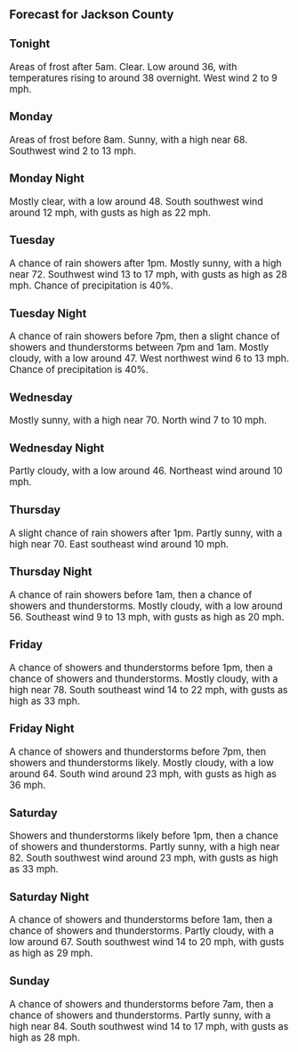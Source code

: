 <div>
   <h2>Forecast for Jackson County</h2>
   <p>
      <div style="font-size:120%">
         <h3>Tonight</h3>Areas of frost after 5am. Clear. Low around 36, with temperatures rising to around 38 overnight. West wind 2 to 9 mph.<br></div>
   </p>
   <p>
      <div style="font-size:120%">
         <h3>Monday</h3>Areas of frost before 8am. Sunny, with a high near 68. Southwest wind 2 to 13 mph.<br></div>
   </p>
   <p>
      <div style="font-size:120%">
         <h3>Monday Night</h3>Mostly clear, with a low around 48. South southwest wind around 12 mph, with gusts as high as 22 mph.<br></div>
   </p>
   <p>
      <div style="font-size:120%">
         <h3>Tuesday</h3>A chance of rain showers after 1pm. Mostly sunny, with a high near 72. Southwest wind 13 to 17 mph, with gusts as high as
         28 mph. Chance of precipitation is 40%.<br></div>
   </p>
   <p>
      <div style="font-size:120%">
         <h3>Tuesday Night</h3>A chance of rain showers before 7pm, then a slight chance of showers and thunderstorms between 7pm and 1am. Mostly cloudy,
         with a low around 47. West northwest wind 6 to 13 mph. Chance of precipitation is 40%.<br></div>
   </p>
   <p>
      <div style="font-size:120%">
         <h3>Wednesday</h3>Mostly sunny, with a high near 70. North wind 7 to 10 mph.<br></div>
   </p>
   <p>
      <div style="font-size:120%">
         <h3>Wednesday Night</h3>Partly cloudy, with a low around 46. Northeast wind around 10 mph.<br></div>
   </p>
   <p>
      <div style="font-size:120%">
         <h3>Thursday</h3>A slight chance of rain showers after 1pm. Partly sunny, with a high near 70. East southeast wind around 10 mph.<br></div>
   </p>
   <p>
      <div style="font-size:120%">
         <h3>Thursday Night</h3>A chance of rain showers before 1am, then a chance of showers and thunderstorms. Mostly cloudy, with a low around 56. Southeast
         wind 9 to 13 mph, with gusts as high as 20 mph.<br></div>
   </p>
   <p>
      <div style="font-size:120%">
         <h3>Friday</h3>A chance of showers and thunderstorms before 1pm, then a chance of showers and thunderstorms. Mostly cloudy, with a high near
         78. South southeast wind 14 to 22 mph, with gusts as high as 33 mph.<br></div>
   </p>
   <p>
      <div style="font-size:120%">
         <h3>Friday Night</h3>A chance of showers and thunderstorms before 7pm, then showers and thunderstorms likely. Mostly cloudy, with a low around
         64. South wind around 23 mph, with gusts as high as 36 mph.<br></div>
   </p>
   <p>
      <div style="font-size:120%">
         <h3>Saturday</h3>Showers and thunderstorms likely before 1pm, then a chance of showers and thunderstorms. Partly sunny, with a high near 82.
         South southwest wind around 23 mph, with gusts as high as 33 mph.<br></div>
   </p>
   <p>
      <div style="font-size:120%">
         <h3>Saturday Night</h3>A chance of showers and thunderstorms before 1am, then a chance of showers and thunderstorms. Partly cloudy, with a low around
         67. South southwest wind 14 to 20 mph, with gusts as high as 29 mph.<br></div>
   </p>
   <p>
      <div style="font-size:120%">
         <h3>Sunday</h3>A chance of showers and thunderstorms before 7am, then a chance of showers and thunderstorms. Partly sunny, with a high near
         84. South southwest wind 14 to 17 mph, with gusts as high as 28 mph.<br></div>
   </p>
</div>